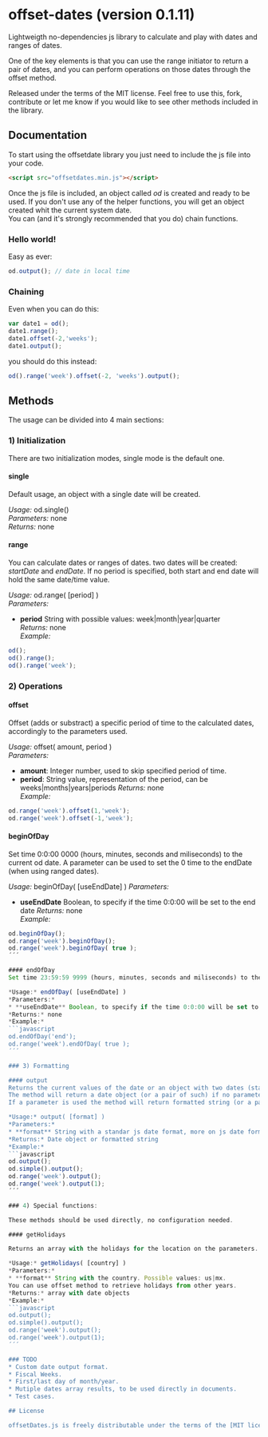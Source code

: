 # offset-dates (version 0.1.11)
Lightweigth no-dependencies js library to calculate and play with dates and ranges of dates.

One of the key elements is that you can use the range initiator to return a pair of dates, and you can perform operations on those dates through the offset method.

Released under the terms of the MIT license. Feel free to use this, fork, contribute or let me know if you would like to see other methods included in the library.

## Documentation

To start using the offsetdate library you just need to include the js file into your code.

```html
<script src="offsetdates.min.js"></script>
```

Once the js file is included, an object called *od* is created and ready to be used. If you don't use any of the helper functions, you will get an object created whit the current system date.  
You can (and it's strongly recommended that you do) chain functions.

### Hello world!

Easy as ever:  
```javascript
od.output(); // date in local time
```

### Chaining 
Even when you can do this:
```javascript
var date1 = od();
date1.range();
date1.offset(-2,'weeks');
date1.output();
```

you should do this instead:
```javascript
od().range('week').offset(-2, 'weeks').output();
```

## Methods

The usage can be divided into 4 main sections:

### 1) Initialization

There are two initialization modes, single mode is the default one.

#### single
Default usage, an object with a single date will be created.

*Usage:* od.single()  
*Parameters:* none  
*Returns:* none  

#### range
You can calculate dates or ranges of dates. two dates will be created: *startDate* and *endDate*. If no period is specified, both start and end date will hold the same date/time value.

*Usage:* od.range( [period] )  
*Parameters:* 
* **period** String with possible values: week|month|year|quarter  
*Returns:* none  
*Example:*  
```javascript
od();
od().range();
od().range('week');
```

### 2) Operations

#### offset
Offset (adds or substract) a specific period of time to the calculated dates, accordingly to the parameters used.

*Usage:* offset( amount, period )  
*Parameters:*
* **amount**: Integer number, used to skip specified period of time.
* **period**: String value, representation of the period, can be weeks|months|years|periods 
*Returns:* none  
*Example:*  
```javascript
od.range('week').offset(1,'week');
od.range('week').offset(-1,'week');
```

#### beginOfDay
Set time 0:0:00 0000 (hours, minutes, seconds and miliseconds) to the current od date. A parameter can be used to set the 0 time to the endDate (when using ranged dates).

*Usage:* beginOfDay( [useEndDate] )
*Parameters:*
* **useEndDate** Boolean, to specify if the time 0:0:00 will be set to the end date
*Returns:* none  
*Example:*  
```javascript
od.beginOfDay();
od.range('week').beginOfDay();
od.range('week').beginOfDay( true );
´´´

#### endOfDay
Set time 23:59:59 9999 (hours, minutes, seconds and miliseconds) to the current od date. A parameter can be used to set the 0 time to the endDate (when using ranged dates).

*Usage:* endOfDay( [useEndDate] )
*Parameters:*
* **useEndDate** Boolean, to specify if the time 0:0:00 will be set to the end date
*Returns:* none  
*Example:*  
```javascript
od.endOfDay('end');
od.range('week').endOfDay( true );
´´´

### 3) Formatting

#### output
Returns the current values of the date or an object with two dates (startDate and endDate). 
The method will return a date object (or a pair of such) if no parameter is used.
If a parameter is used the method will return formatted string (or a pair of such).

*Usage:* output( [format] )
*Parameters:*
* **format** String with a standar js date format, more on js date formats on the [Language Specification](http://www.ecma-international.org/ecma-262/6.0/#sec-date-time-string-format).
*Returns:* Date object or formatted string
*Example:*  
```javascript
od.output();
od.simple().output();
od.range('week').output();
od.range('week').output(1);
´´´

### 4) Special functions:

These methods should be used directly, no configuration needed.

#### getHolidays

Returns an array with the holidays for the location on the parameters. US is the default location.

*Usage:* getHolidays( [country] )
*Parameters:*
* **format** String with the country. Possible values: us|mx.
You can use offset method to retrieve holidays from other years.
*Returns:* array with date objects
*Example:*  
```javascript
od.output();
od.simple().output();
od.range('week').output();
od.range('week').output(1);
´´´

### TODO
* Custom date output format.
* Fiscal Weeks.
* First/last day of month/year.
* Mutiple dates array results, to be used directly in documents.
* Test cases.

## License

offsetDates.js is freely distributable under the terms of the [MIT license](https://github.com/jocelo/offset-dates/blob/master/LICENSE).